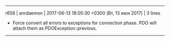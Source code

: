 ------------------------------------------------------------------------
r658 | anrdaemon | 2017-06-13 18:05:30 +0300 (Вт, 13 июн 2017) | 3 lines

* Force convert all errors to exceptions for connection phase.
  PDO will attach them as PDOException::previous.

------------------------------------------------------------------------
